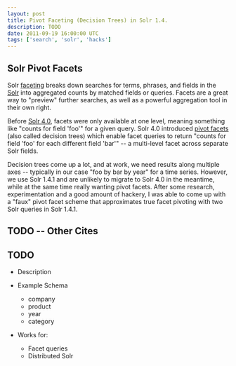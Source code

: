 ```yaml
---
layout: post
title: Pivot Faceting (Decision Trees) in Solr 1.4.
description: TODO
date: 2011-09-19 16:00:00 UTC
tags: ['search', 'solr', 'hacks']
---
```


## Solr Pivot Facets

Solr [faceting][solr_facet] breaks down searches for terms, phrases, and fields in the [Solr][solr] into aggregated counts by matched fields or queries.
Facets are a great way to "preview" further searches, as well as a powerful
aggregation tool in their own right.

Before [Solr 4.0][solr4], facets were only available at one level, meaning
something like "counts for field 'foo'" for a given query.  Solr 4.0
introduced [pivot facets][pivot_facet] (also called decision trees) which
enable facet queries to return "counts for field 'foo' for each different field
'bar'" -- a multi-level facet across separate Solr fields.

Decision trees come up a lot, and at work, we need results along multiple
axes -- typically in our case "foo by bar by year" for a time series. However,
we use Solr 1.4.1 and are unlikely to migrate to Solr 4.0 in the meantime,
while at the same time really wanting pivot facets. After some research,
experimentation and a good amount of hackery, I was able to come up with a
"faux" pivot facet scheme that approximates true facet pivoting with two
Solr queries in Solr 1.4.1.





[solr]: http://lucene.apache.org/solr/
[solr_facet]: http://wiki.apache.org/solr/SolrFacetingOverview
[pivot_facet]: http://wiki.apache.org/solr/SimpleFacetParameters#Pivot_.28ie_Decision_Tree.29_Faceting
[solr4]: http://wiki.apache.org/solr/Solr4.0





<!-- more start -->

## TODO -- Other Cites

[jira792]: https://issues.apache.org/jira/browse/SOLR-792#referrer=solr.pl
[solrpl_pivot]: http://solr.pl/en/2010/10/25/hierarchical-faceting-pivot-facets-in-trunk/




## TODO

* Description

* Example Schema

  * company
  * product
  * year
  * category

* Works for:

  * Facet queries
  * Distributed Solr


<!-- more end -->
